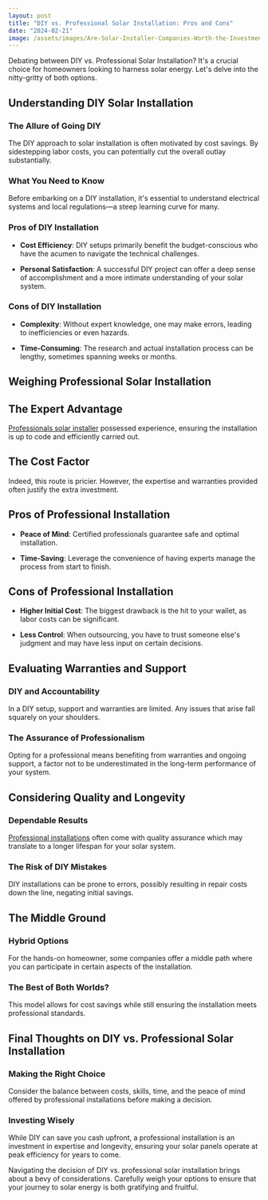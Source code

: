 ```yaml
---
layout: post
title: "DIY vs. Professional Solar Installation: Pros and Cons"
date: "2024-02-21"
image: /assets/images/Are-Solar-Installer-Companies-Worth-the-Investment-preview.jpg
---
```


Debating between DIY vs. Professional Solar Installation? It's a crucial choice for homeowners looking to harness solar energy. Let's delve into the nitty-gritty of both options.

## Understanding DIY Solar Installation

### The Allure of Going DIY

The DIY approach to solar installation is often motivated by cost savings. By sidestepping labor costs, you can potentially cut the overall outlay substantially.

### What You Need to Know

Before embarking on a DIY installation, it's essential to understand electrical systems and local regulations—a steep learning curve for many.

### Pros of DIY Installation

- **Cost Efficiency**: DIY setups primarily benefit the budget-conscious who have the acumen to navigate the technical challenges.

- **Personal Satisfaction**: A successful DIY project can offer a deep sense of accomplishment and a more intimate understanding of your solar system.

### Cons of DIY Installation

- **Complexity**: Without expert knowledge, one may make errors, leading to inefficiencies or even hazards.

- **Time-Consuming**: The research and actual installation process can be lengthy, sometimes spanning weeks or months.

## Weighing Professional Solar Installation

## The Expert Advantage

[Professionals solar installer](/) possessed experience, ensuring the installation is up to code and efficiently carried out.

## The Cost Factor

Indeed, this route is pricier. However, the expertise and warranties provided often justify the extra investment.

## Pros of Professional Installation

- **Peace of Mind**: Certified professionals guarantee safe and optimal installation.

- **Time-Saving**: Leverage the convenience of having experts manage the process from start to finish.

## Cons of Professional Installation

- **Higher Initial Cost**: The biggest drawback is the hit to your wallet, as labor costs can be significant.

- **Less Control**: When outsourcing, you have to trust someone else's judgment and may have less input on certain decisions.

## Evaluating Warranties and Support

### DIY and Accountability

In a DIY setup, support and warranties are limited. Any issues that arise fall squarely on your shoulders.

### The Assurance of Professionalism

Opting for a professional means benefiting from warranties and ongoing support, a factor not to be underestimated in the long-term performance of your system.

## Considering Quality and Longevity

### Dependable Results

[Professional installations](/solar-panel-installation-step-by-step-guide/) often come with quality assurance which may translate to a longer lifespan for your solar system.

### The Risk of DIY Mistakes

DIY installations can be prone to errors, possibly resulting in repair costs down the line, negating initial savings.

## The Middle Ground

### Hybrid Options

For the hands-on homeowner, some companies offer a middle path where you can participate in certain aspects of the installation.

### The Best of Both Worlds?

This model allows for cost savings while still ensuring the installation meets professional standards.

## Final Thoughts on DIY vs. Professional Solar Installation

### Making the Right Choice

Consider the balance between costs, skills, time, and the peace of mind offered by professional installations before making a decision.

### Investing Wisely

While DIY can save you cash upfront, a professional installation is an investment in expertise and longevity, ensuring your solar panels operate at peak efficiency for years to come.

Navigating the decision of DIY vs. professional solar installation brings about a bevy of considerations. Carefully weigh your options to ensure that your journey to solar energy is both gratifying and fruitful.
